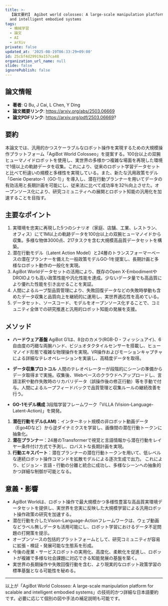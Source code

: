 ```yaml
---
title: >-
  【論文要約】 Agibot world colosseo: A large-scale manipulation platform for scalable
  and intelligent embodied systems
tags:
  - 機械学習
  - 論文
  - AI
  - arXiv
private: false
updated_at: '2025-08-19T06:33:29+09:00'
id: 25cbf4d29919a157ca48
organization_url_name: null
slide: false
ignorePublish: false
---
```


## 論文情報

- **著者**: Q Bu, J Cai, L Chen, Y Ding
- **論文概要リンク**: https://arxiv.org/abs/2503.06669
- **論文PDFリンク**: https://arxiv.org/pdf/2503.06669?

## 要約

本論文では、汎用的かつスケーラブルなロボット操作を実現するための大規模操作プラットフォーム「AgiBot World Colosseo」を提案する。100台以上の双腕ヒューマノイドロボットを使用し、実世界の多様かつ複雑な場面を再現した環境で1億以上の軌跡データを収集。これにより、従来のロボット学習データセットと比べて桁違いの規模と多様性を実現している。また、新たな汎用政策モデル「Genie Operator-1（GO-1）」を導入し、潜在行動プランナーを用いてデータの有効活用と長期計画を可能にし、従来法に比べて成功率を32％向上させた。オープンソース化により、研究コミュニティへの展開とロボット知能の汎用化を加速することを目指す。

## 主要なポイント

1. 実環境を忠実に再現した5つのシナリオ（家庭、店舗、工業、レストラン、オフィス）にて1M以上の軌跡データを100台以上の双腕ヒューマノイドから収集。多様な物体3000点、217タスクを含む大規模高品質データセットを構築。
2. 潜在行動モデル（Latent Action Model）と24層のトランスフォーマーベースの潜在プランナーを備えた一般政策モデルGO-1を提案し、長期計画と多様なロボット動作の一般化を実現。
3. AgiBot Worldデータセットの活用により、既存のOpen X-EmbodimentやDROIDよりも高い政策性能や汎化性能を達成。少ないデータ量でも高品質により優れた性能を引き出せることを実証。
4. 人間によるループ型品質管理により、失敗回復データなどの失敗時挙動も含めたデータ収集と品質向上を継続的に運用し、実世界適応性を高めている。
5. データセット、ソースコード、モデルをオープンソース化することで、コミュニティ全体での研究推進と汎用的ロボット知能の発展を支援。


## メソッド

- **ハードウェア基盤**
AgiBot G1は、8台のカメラ(RGB-D・フィッシュアイ)、6自由度の巧緻な両腕ハンド、ビジュオタクタイルセンサーを搭載し、ヒューマノイド形態で複雑な物理操作を実現。VR操作およびモーションキャプチャによる詳細なテレオペレーションを実装し、高精度データを取得。

- **データ収集プロトコル**
人間のテレオペレーターが段階的にシーンの準備からデータ取得まで実施。収集後、Webベースのクラウドへアップロードし、言語注釈や動作失敗時のリカバリデータ（誤操作後の修正行動）等を手動で付与。人間によるループフィードバックで品質管理と収集ルールの継続改善を行う。

- **GO-1モデル構成**
3段階学習フレームワーク「ViLLA (Vision-Language-Latent-Action)」を開発。
1) **潜在行動モデル(LAM)**：インターネット規模の非ロボット動画データ（Ego4Dなど）から逆ダイナミクスを学習し、画像間の潜在行動トークンに抽象化。
2) **潜在プランナー**：24層のTransformerで視覚と言語情報から潜在行動をレイヤー条件付け方式で予測し、ロバストな長期計画を実現。
3) **行動エキスパート**：潜在プランナーの潜在行動トークンを用いて、低レベルな連続ロボット操作コマンドを拡散モデルによる逐次生成で出力。
これにより、ビジョン・言語・行動の分離と統合に成功し、多様なシーンへの抽象的かつ詳細な制御が可能となる。

## 意義・影響

- AgiBot Worldは、ロボット操作で最大規模かつ多様性豊富な高品質実環境データセットを提供し、実世界を忠実に反映した大規模学習による汎用ロボット操作政策の研究を加速する。
- 潜在行動を介したVision-Language-Actionフレームワークは、ウェブ動画などラベル無しデータも活用可能にし、ロボット学習におけるデータ不足問題の打開策を提示。
- オープンソースの包括的プラットフォームとして、研究コミュニティが容易に拡張・検証・発展可能な生態系を形成。
- 今後の産業・サービスロボットの実用化、高度化、柔軟化を促進し、ロボットが複雑で多様な社会課題に対応できる知能発展の基盤を築く。
- 実世界の長期操作や失敗回復行動を含む、より現実的なロボット政策学習の標準基盤となる可能性を秘める。

---

以上が「AgiBot World Colosseo: A large-scale manipulation platform for scalable and intelligent embodied systems」の技術的かつ詳細な日本語要約です。必要に応じて個別の図や手法の補足説明も可能です。

